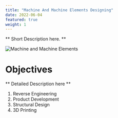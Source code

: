 ```yaml
---
title: "Machine And Machine Elements Designing"
date: 2022-06-04
featured: true
weight: 1
---
```


** Short Description here. **

![Machine and Machine Elements](/images/austin-distel-nGc5RT2HmF0-unsplash.jpg)

# Objectives 

** Detailed Description here **

1. Reverse Engineering
2. Product Development
3. Structural Design
4. 3D Printing